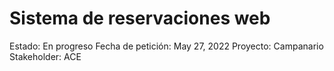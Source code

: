 # Sistema de reservaciones web

Estado: En progreso
Fecha de petición: May 27, 2022
Proyecto: Campanario
Stakeholder: ACE